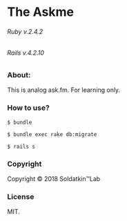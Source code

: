 # The Askme
###### Ruby v.2.4.2
###### Rails v.4.2.10

### About: 
This is analog ask.fm. For learning only.

### Нow to use?
```$ bundle```
 
```$ bundle exec rake db:migrate```
 
```$ rails s``` 
   
### Copyright
Copyright © 2018 Soldatkin™Lab

### License
MIT.